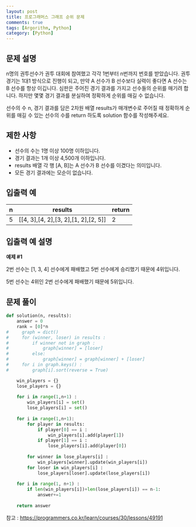 ```yaml
---
layout: post
title: 프로그래머스 그래프 순위 문제
comments: true
tags: [Argorithm, Python]
category: [Python]
---
```


## 문제 설명
n명의 권투선수가 권투 대회에 참여했고 각각 1번부터 n번까지 번호를 받았습니다. 권투 경기는 1대1 방식으로 진행이 되고, 만약 A 선수가 B 선수보다 실력이 좋다면 A 선수는 B 선수를 항상 이깁니다. 심판은 주어진 경기 결과를 가지고 선수들의 순위를 매기려 합니다. 하지만 몇몇 경기 결과를 분실하여 정확하게 순위를 매길 수 없습니다.

선수의 수 n, 경기 결과를 담은 2차원 배열 results가 매개변수로 주어질 때 정확하게 순위를 매길 수 있는 선수의 수를 return 하도록 solution 함수를 작성해주세요.
## 제한 사항
- 선수의 수는 1명 이상 100명 이하입니다.
- 경기 결과는 1개 이상 4,500개 이하입니다.
- results 배열 각 행 [A, B]는 A 선수가 B 선수를 이겼다는 의미입니다.
- 모든 경기 결과에는 모순이 없습니다.
 
## 입출력 예
| n | results  | return |
|---| ---   | --- | 
|5|	[[4, 3],[4, 2],[3, 2],[1, 2],[2, 5]]	| 2 |

## 입출력 예 설명

**예제 #1**

2번 선수는 [1, 3, 4] 선수에게 패배했고 5번 선수에게 승리했기 때문에 4위입니다.

5번 선수는 4위인 2번 선수에게 패배했기 때문에 5위입니다.

## 문제 풀이
```python
def solution(n, results):
    answer = 0
    rank = [0]*n
#     graph = dict()
#     for (winner, loser) in results :
#         if winner not in graph :
#             graph[winner] = [loser]
#         else:
#             graph[winner] = graph[winner] + [loser]
#     for i in graph.keys() :
#         graph[i].sort(reverse = True)

    win_players = {}
    lose_players = {}
    
    for i in range(1,n+1) :
        win_players[i] = set()
        lose_players[i] = set()
    
    for i in range(1,n+1):
        for player in results:
            if player[0] == i :
                win_players[i].add(player[1])
            if player[1] == i :
                lose_players[i].add(player[0])
        
        for winner in lose_players[i] :
            win_players[winner].update(win_players[i])
        for loser in win_players[i] :
            lose_players[loser].update(lose_players[i])
            
    for i in range(1, n+1) :
        if len(win_players[i])+len(lose_players[i]) == n-1:
            answer+=1
            
    return answer
```

참고 : <https://programmers.co.kr/learn/courses/30/lessons/49191>
